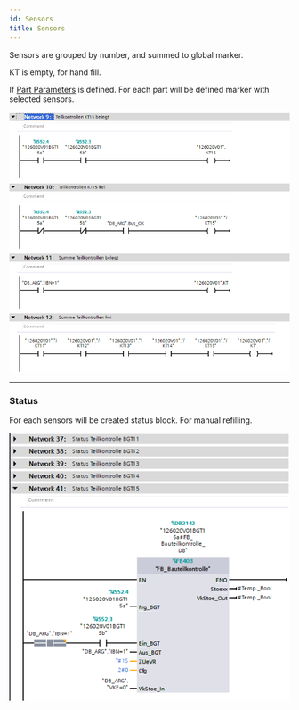```yaml
---
id: Sensors
title: Sensors
---
```


Sensors are grouped by number, and summed to global marker. 

KT is empty, for hand fill.

If [Part Parameters](../../../configuration/stations/sensors/Part) is defined. For each part will be defined marker with selected sensors. 

![img](../../../../assets/docs/generation/programBlocks/stationen/sensors/KT.jpg)

---

### Status

For each sensors will be created status block. For manual refilling.

![img](../../../../assets/docs/generation/programBlocks/stationen/sensors/Status.jpg)

